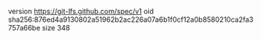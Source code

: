 version https://git-lfs.github.com/spec/v1
oid sha256:876ed4a9130802a51962b2ac226a07a6b1f0cf12a0b8580210ca2fa3757a66be
size 348
